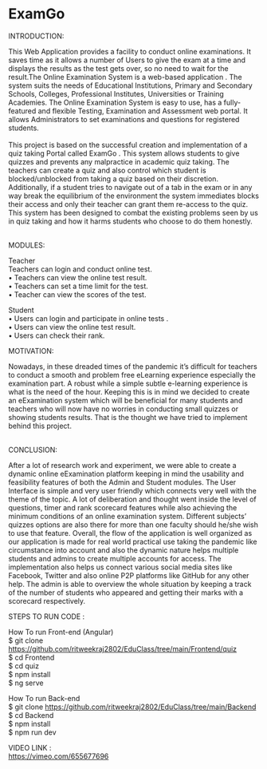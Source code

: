 # ExamGo

INTRODUCTION: <br>

This Web Application provides a facility to conduct online examinations. It saves time as it allows a number of Users to give the exam at a time and displays the results as 
the test gets over, so no need to wait for the result.The  Online Examination System is a web-based  application  .   The system suits the needs of Educational Institutions, 
Primary and Secondary Schools, Colleges, Professional Institutes, Universities or Training Academies. The Online Examination System is easy to use, has a fully-featured and flexible Testing, Examination and Assessment web portal. It allows Administrators to set examinations and questions for registered students.<br>
<br>
This project is based on the successful creation and implementation of a quiz taking Portal called ExamGo  . This system allows students to give quizzes and   prevents any malpractice in academic quiz taking. The teachers can create a quiz and also control  which student is        blocked/unblocked from taking a quiz based on their discretion. Additionally, if a student tries to navigate out of a tab in the exam or in any way break the equilibrium of the environment the system immediates blocks their access and only their teacher can grant them re-access to the quiz. This system has been designed to combat the existing problems seen by us in quiz taking and how it harms students who choose to do them honestly.<br>
<br>

MODULES:<br>

Teacher <br>
Teachers can login and conduct online test. <br>
• Teachers can view the online test result.  <br>
• Teachers can set a time limit for the test. <br>
• Teacher can view the scores of the test. <br>

Student <br>
• Users can login and participate in online tests .<br>
• Users can view the online test result.  <br>
• Users can check their rank. <br>

MOTIVATION: <br>

Nowadays, in these dreaded times of the pandemic it’s difficult for teachers to conduct a smooth and problem free eLearning experience especially the examination part. A robust while a simple subtle e-learning experience is what is the need of the hour. Keeping this is in mind we decided to create an eExamination system which will be beneficial for many students and teachers who will now have no worries in conducting small quizzes or showing students results. That is the thought we have tried to implement behind this project. <br>
<br>

CONCLUSION: <br>

After a lot of research work and experiment, we were able to create a dynamic online eExamination platform keeping in mind the usability and feasibility features of both the Admin and Student modules. The User Interface is simple and very user friendly which connects very well with the theme of the topic. A lot of deliberation and thought went inside the level of questions, timer and rank scorecard features while also achieving the minimum conditions of an online examination system. Different subjects’ quizzes options are also there for more than one faculty should he/she wish to use that feature. Overall, the flow of the application is well organized as our application is made for real world practical use taking the pandemic like circumstance into account and also the dynamic nature helps multiple students and admins to create multiple accounts for access. The implementation also helps us connect various social media sites like Facebook, Twitter and also online P2P platforms like GitHub for any other help. The admin is able to overview the whole situation by keeping a track of the number of students who appeared and getting their marks with a scorecard respectively.
<br>

STEPS TO RUN CODE : <br>

How To run Front-end (Angular) <br>
$ git clone  https://github.com/ritweekraj2802/EduClass/tree/main/Frontend/quiz<br>
$ cd Frontend <br>
$ cd quiz <br>
$ npm install <br>
$ ng serve  <br>

How To run Back-end  <br>
$ git clone https://github.com/ritweekraj2802/EduClass/tree/main/Backend<br>
$ cd Backend <br>
$ npm install <br>
$ npm run dev <br>

VIDEO LINK : <br>
https://vimeo.com/655677696
